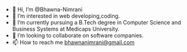 - 👋 Hi, I’m @Bhawna-Nimrani
- 👀 I’m interested in web developing,coding.
- 🌱 I’m currently pursuing a B.Tech degree in Computer Science and Business Systems at Medicaps University.
- 💞️ I’m looking to collaborate on software companies.
- 📫 How to reach me bhawnanimrani@gmail.com

<!---
Bhawna-Nimrani/Bhawna-Nimrani is a ✨ special ✨ repository because its `README.md` (this file) appears on your GitHub profile.
You can click the Preview link to take a look at your changes.
--->
